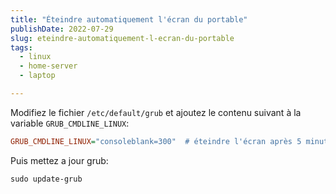 ```yaml
---
title: "Éteindre automatiquement l'écran du portable"
publishDate: 2022-07-29
slug: eteindre-automatiquement-l-ecran-du-portable
tags:
  - linux
  - home-server
  - laptop

---
```


Modifiez le fichier `/etc/default/grub` et ajoutez le contenu suivant à la variable `GRUB_CMDLINE_LINUX`:

```ini
GRUB_CMDLINE_LINUX="consoleblank=300"  # éteindre l'écran après 5 minutes
```

Puis mettez a jour grub:

```console
sudo update-grub
```
